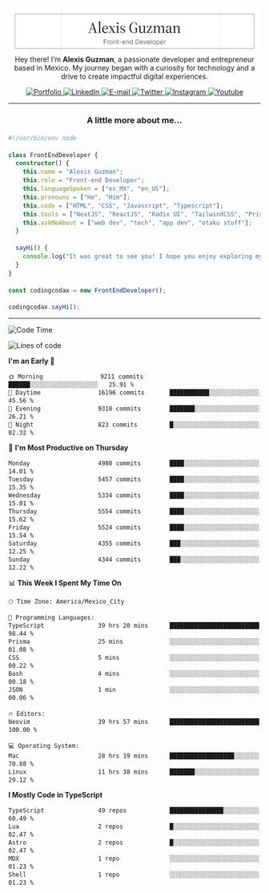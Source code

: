 <img align='right' src="./Banner.png" width="" />
<p align='center'>Hey there! I’m <strong>Alexis Guzman</strong>, a passionate developer and entrepreneur based in Mexico. My journey began with a curiosity for technology and a drive to create impactful digital experiences.</p>

<div align='center'>
  <a href='https://www.codingcodax.dev' target='_blank'>
    <img alt='Portfolio' src='https://img.shields.io/badge/Portfolio-black?logo=vercel&style=flat-square'>
  </a>
  <a href='https://linkedin.com/in/codingcodax' target='_blank'>
    <img alt='LinkedIn' src='https://img.shields.io/badge/LinkedIn-black?logo=LinkedIn&style=flat-square'>
  </a>
  <a href='mailto:hello@codingcodax.com' target='_blank'>
    <img alt='E-mail' src='https://img.shields.io/badge/Email-black?logo=Gmail&style=flat-square'>
  </a>
  <a href='https://x.com/codingcodax' target='_blank'>
    <img alt='Twitter' src='https://img.shields.io/badge/X-black?logo=X&style=flat-square'>
  </a>
  <a href='https://www.instagram.com/codingcodax' target='_blank'>
    <img alt='Instagram' src='https://img.shields.io/badge/Instagram-black?logo=Instagram&style=flat-square'>
  </a>
  <a href='https://www.youtube.com/@codingcodax' target='_blank'>
    <img alt='Youtube' src='https://img.shields.io/badge/YouTube-black?logo=Youtube&style=flat-square'>
  </a>
</div>


---

<h3 align='center'>A little more about me...</h3>

```typescript
#!/usr/bin/env node

class FrontEndDeveloper {
  constructor() {
    this.name = "Alexis Guzman";
    this.role = "Front-end Developer";
    this.languageSpoken = ["es_MX", "en_US"];
    this.pronouns = ["He", "Him"];
    this.code = ["HTML", "CSS", "Javascript", "Typescript"];
    this.tools = ["NextJS", "ReactJS", "Radix UI", "TailwindCSS", "Prisma", "Shadcn UI"];
    this.askMeAbout = ["web dev", "tech", "app dev", "otaku stuff"];
  }

  sayHi() {
    console.log("It was great to see you! I hope you enjoy exploring my work.");
  }
}

const codingcodax = new FrontEndDeveloper();

codingcodax.sayHi();
```

---

<!--START_SECTION:waka-->
![Code Time](http://img.shields.io/badge/Code%20Time-3%2C621%20hrs%2046%20mins-blue)

![Lines of code](https://img.shields.io/badge/From%20Hello%20World%20I%27ve%20Written-9.5%20million%20lines%20of%20code-blue)

**I'm an Early 🐤** 

```text
🌞 Morning                9211 commits        ██████░░░░░░░░░░░░░░░░░░░   25.91 % 
🌆 Daytime                16196 commits       ███████████░░░░░░░░░░░░░░   45.56 % 
🌃 Evening                9318 commits        ███████░░░░░░░░░░░░░░░░░░   26.21 % 
🌙 Night                  823 commits         █░░░░░░░░░░░░░░░░░░░░░░░░   02.32 % 
```
📅 **I'm Most Productive on Thursday** 

```text
Monday                   4980 commits        ████░░░░░░░░░░░░░░░░░░░░░   14.01 % 
Tuesday                  5457 commits        ████░░░░░░░░░░░░░░░░░░░░░   15.35 % 
Wednesday                5334 commits        ████░░░░░░░░░░░░░░░░░░░░░   15.01 % 
Thursday                 5554 commits        ████░░░░░░░░░░░░░░░░░░░░░   15.62 % 
Friday                   5524 commits        ████░░░░░░░░░░░░░░░░░░░░░   15.54 % 
Saturday                 4355 commits        ███░░░░░░░░░░░░░░░░░░░░░░   12.25 % 
Sunday                   4344 commits        ███░░░░░░░░░░░░░░░░░░░░░░   12.22 % 
```


📊 **This Week I Spent My Time On** 

```text
🕑︎ Time Zone: America/Mexico_City

💬 Programming Languages: 
TypeScript               39 hrs 20 mins      █████████████████████████   98.44 % 
Prisma                   25 mins             ░░░░░░░░░░░░░░░░░░░░░░░░░   01.08 % 
CSS                      5 mins              ░░░░░░░░░░░░░░░░░░░░░░░░░   00.22 % 
Bash                     4 mins              ░░░░░░░░░░░░░░░░░░░░░░░░░   00.18 % 
JSON                     1 min               ░░░░░░░░░░░░░░░░░░░░░░░░░   00.06 % 

🔥 Editors: 
Neovim                   39 hrs 57 mins      █████████████████████████   100.00 % 

💻 Operating System: 
Mac                      28 hrs 19 mins      ██████████████████░░░░░░░   70.88 % 
Linux                    11 hrs 38 mins      ███████░░░░░░░░░░░░░░░░░░   29.12 % 
```

**I Mostly Code in TypeScript** 

```text
TypeScript               49 repos            ███████████████░░░░░░░░░░   60.49 % 
Lua                      2 repos             █░░░░░░░░░░░░░░░░░░░░░░░░   02.47 % 
Astro                    2 repos             █░░░░░░░░░░░░░░░░░░░░░░░░   02.47 % 
MDX                      1 repo              ░░░░░░░░░░░░░░░░░░░░░░░░░   01.23 % 
Shell                    1 repo              ░░░░░░░░░░░░░░░░░░░░░░░░░   01.23 % 
```




<!--END_SECTION:waka-->
